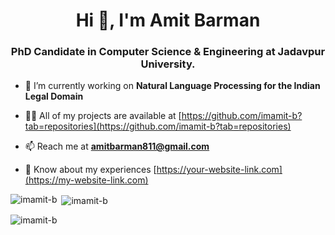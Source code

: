 <h1 align="center">Hi 👋, I'm Amit Barman</h1>
<h3 align="center">PhD Candidate in Computer Science & Engineering at Jadavpur University.</h3>

- 🔭 I’m currently working on **Natural Language Processing for the Indian Legal Domain**

- 👨‍💻 All of my projects are available at [https://github.com/imamit-b?tab=repositories](https://github.com/imamit-b?tab=repositories)

- 📫 Reach me at **amitbarman811@gmail.com**

- 📄 Know about my experiences [https://your-website-link.com](https://my-website-link.com)  <!-- Replace with your actual website link -->

<p><img align="left" src="https://github-readme-stats.vercel.app/api/top-langs?username=amitbarman811&show_icons=true&locale=en&layout=compact" alt="imamit-b" /></p>

<p>&nbsp;<img align="center" src="https://github-readme-stats.vercel.app/api?username=amitbarman811&show_icons=true&locale=en" alt="imamit-b" /></p>

<p><img align="center" src="https://github-readme-streak-stats.herokuapp.com/?user=imamit-b&" alt="imamit-b" /></p>
